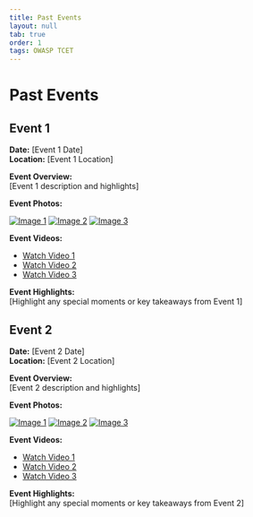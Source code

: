 ```yaml
---
title: Past Events
layout: null
tab: true
order: 1
tags: OWASP TCET
---
```


# Past Events

## Event 1

**Date:** [Event 1 Date]  
**Location:** [Event 1 Location]

**Event Overview:**  
[Event 1 description and highlights]

**Event Photos:**

[![Image 1](event1_image1.jpg)](event1_image1_link)
[![Image 2](event1_image2.jpg)](event1_image2_link)
[![Image 3](event1_image3.jpg)](event1_image3_link)

**Event Videos:**

- [Watch Video 1](event1_social_media_link_1)
- [Watch Video 2](event1_social_media_link_2)
- [Watch Video 3](event1_social_media_link_3)

**Event Highlights:**  
[Highlight any special moments or key takeaways from Event 1]

## Event 2

**Date:** [Event 2 Date]  
**Location:** [Event 2 Location]

**Event Overview:**  
[Event 2 description and highlights]

**Event Photos:**

[![Image 1](event2_image1.jpg)](event2_image1_link)
[![Image 2](event2_image2.jpg)](event2_image2_link)
[![Image 3](event2_image3.jpg)](event2_image3_link)

**Event Videos:**

- [Watch Video 1](event2_social_media_link_1)
- [Watch Video 2](event2_social_media_link_2)
- [Watch Video 3](event2_social_media_link_3)

**Event Highlights:**  
[Highlight any special moments or key takeaways from Event 2]
